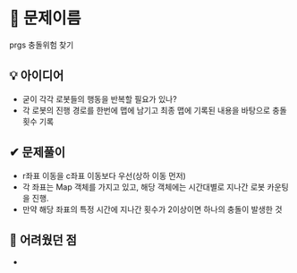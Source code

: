 # 🔎 문제이름

prgs 충돌위험 찾기

## 💡 아이디어

- 굳이 각각 로봇들의 행동을 반복할 필요가 있나?
- 각 로봇의 진행 경로를 한번에 맵에 남기고 최종 맵에 기록된 내용을 바탕으로 충돌 횟수 기록

## ✔ 문제풀이

- r좌표 이동을 c좌표 이동보다 우선(상하 이동 먼저)
- 각 좌표는 Map 객체를 가지고 있고, 해당 객체에는 시간대별로 지나간 로봇 카운팅을 진행.
- 만약 해당 좌표의 특정 시간에 지나간 횟수가 2이상이면 하나의 충돌이 발생한 것

## 🤕 어려웠던 점

-
